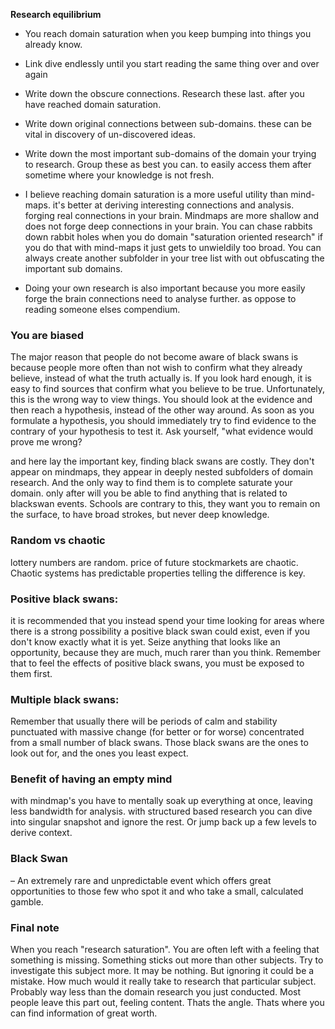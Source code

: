 **Research equilibrium**

- You reach domain saturation when you keep bumping into things you already know.

- Link dive endlessly until you start reading the same thing over and over again

- Write down the obscure connections. Research these last. after you have reached domain saturation.

- Write down original connections between sub-domains. these can be vital in discovery of un-discovered ideas.

- Write down the most important sub-domains of the domain your trying to research. Group these as best you can. to easily access them after sometime where your knowledge is not fresh.

- I believe reaching domain saturation is a more useful utility than mind-maps. it's better at deriving interesting connections and analysis. forging real connections in your brain. Mindmaps are more shallow and does not forge deep connections in your brain. You can chase rabbits down rabbit holes when you do domain "saturation oriented research" if you do that with mind-maps it just gets to unwieldily too broad. You can always create another subfolder in your tree list with out obfuscating the important sub domains.

- Doing your own research is also important because you more easily forge the brain connections need to analyse  further. as oppose to reading someone elses compendium.

### You are biased
The major reason that people do not become aware of black swans is because people more often than not wish to confirm what they already believe, instead of what the truth actually is. If you look hard enough, it is easy to find sources that confirm what you believe to be true.
Unfortunately, this is the wrong way to view things. You should look at the evidence and then reach a hypothesis, instead of the other way around. As soon as you formulate a hypothesis, you should immediately try to find evidence to the contrary of your hypothesis to test it. Ask yourself, "what evidence would prove me wrong?

and here lay the important key, finding black swans are costly. They don't appear on mindmaps, they appear in deeply nested subfolders of domain research. And the only way to find them is to complete saturate your domain. only after will you be able to find anything that is related to blackswan events. Schools are contrary to this, they want you to remain on the surface, to have broad strokes, but never deep knowledge.

### Random vs chaotic
lottery numbers are random. price of future stockmarkets are chaotic. Chaotic systems has predictable properties telling the difference is key.

### Positive black swans:
it is recommended that you instead spend your time looking for areas where there is a strong possibility a positive black swan could exist, even if you don't know exactly what it is yet. Seize anything that looks like an opportunity, because they are much, much rarer than you think. Remember that to feel the effects of positive black swans, you must be exposed to them first.

### Multiple black swans:
Remember that usually there will be periods of calm and stability punctuated with massive change (for better or for worse) concentrated from a small number of black swans. Those black swans are the ones to look out for, and the ones you least expect.

### Benefit of having an empty mind
with mindmap's you have to mentally soak up everything at once, leaving less bandwidth for analysis. with structured based research you can dive into singular snapshot and ignore the rest. Or jump back up a few levels to derive context.

### Black Swan
 – An extremely rare and unpredictable event which offers great opportunities to those few who spot it and who take a small, calculated gamble.

### Final note
When you reach "research saturation". You are often left with a feeling that something is missing. Something sticks out more than other subjects. Try to investigate this subject more. It may be nothing. But ignoring it could be a mistake. How much would it really take to research that particular subject. Probably way less than the domain research you just conducted. Most people leave this part out, feeling content. Thats the angle. Thats where you can find information of great worth.
